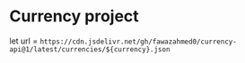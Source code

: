 # Currency project

let url = `https://cdn.jsdelivr.net/gh/fawazahmed0/currency-api@1/latest/currencies/${currency}.json`

